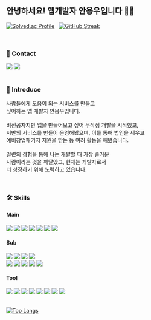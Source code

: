 ## 안녕하세요! 앱개발자 안용우입니다 👋👋

<div>
  
  [![Solved.ac Profile](http://mazassumnida.wtf/api/v2/generate_badge?boj=dyddn2015)](https://solved.ac/dyddn2015/)
  &nbsp;
  [![GitHub Streak](https://streak-stats.demolab.com?user=YongWoo-8933&locale=ko&date_format=%5BY.%5Dn.j&theme=dark&card_width=400&card_height=160&hide_longest_streak=true)](https://git.io/streak-stats)
</div>

<br>

### 🔎 Contact

<div>
  <a href="https://velog.io/@dyddn2015/posts"><img src="https://img.shields.io/badge/Tech Blog-d14836?style=flat&logo=Velog&logoColor=white&color=#79D9B6"/></a>
  <a href=""><img src="https://img.shields.io/badge/dyddn2015@gmail.com-d14836?style=flat&logo=Gmail&logoColor=white"/></a>
</div>

<br>

### 🙋 Introduce

사람들에게 도움이 되는 서비스를 만들고<br>
싶어하는 앱 개발자 안용우입니다.<br>
<br>
비전공자지만 앱을 만들어보고 싶어 무작정 개발을 시작했고,<br>
저만의 서비스를 만들어 운영해봤으며, 이를 통해 법인을 세우고 <br>
예비창업패키지 지원을 받는 등 여러 활동을 해왔습니다.<br>
<br>
일련의 경험을 통해 나는 개발할 때 가장 즐거운<br>
사람이라는 것을 깨달았고, 현재는 개발자로서 <br>
더 성장하기 위해 노력하고 있습니다.

<br>

### 🛠 Skills

#### Main
<div>
  <img src="https://img.shields.io/badge/Android-3DDC84?style=flat&logo=Android&logoColor=white"/>
  <img src="https://img.shields.io/badge/Flutter-02569B?style=flat&logo=Flutter&logoColor=white"/>
  <img src="https://img.shields.io/badge/Kotlin-7F52FF?style=flat&logo=Kotlin&logoColor=white"/>
  <img src="https://img.shields.io/badge/Dart-0175C2?style=flat&logo=Dart&logoColor=white"/>
  <img src="https://img.shields.io/badge/Jetpack--Compose-4285F4?style=flat&logo=JetpackCompose&logoColor=white"/>
  <img src="https://img.shields.io/badge/Gradle-02303A?style=flat&logo=Gradle&logoColor=white"/>
  <img src="https://img.shields.io/badge/Python-3776AB?style=flat&logo=Python&logoColor=white"/>
  
</div>

#### Sub
<div>
  <img src="https://img.shields.io/badge/Swift-F05138?style=flat&logo=Swift&logoColor=white"/>
  <img src="https://img.shields.io/badge/iOS-000000?style=flat&logo=iOS&logoColor=white"/>
  <img src="https://img.shields.io/badge/Django-092E20?style=flat&logo=Django&logoColor=white"/>
  <img src="https://img.shields.io/badge/Swagger-85EA2D?style=flat&logo=Swagger&logoColor=white"/>
  
</div>

<div>
  <img src="https://img.shields.io/badge/Amazon--EC2-FF9900?style=flat&logo=AmazonEC2&logoColor=white"/>
  <img src="https://img.shields.io/badge/Amazon--RDS-527FFF?style=flat&logo=AmazonRDS&logoColor=white"/>
  <img src="https://img.shields.io/badge/Amazon--S3-569A31?style=flat&logo=AmazonS3&logoColor=white"/>
  <img src="https://img.shields.io/badge/Ubuntu-E95420?style=flat&logo=Ubuntu&logoColor=white"/>
  <img src="https://img.shields.io/badge/Docker-2496ED?style=flat&logo=Docker&logoColor=white"/>
  
</div>

#### Tool
<div>
  <img src="https://img.shields.io/badge/Android--Studio-3DDC84?style=flat&logo=Android--Studio&logoColor=white"/>
  <img src="https://img.shields.io/badge/XCode-147EFB?style=flat&logo=XCode&logoColor=white"/>
  <img src="https://img.shields.io/badge/Pycharm-000000?style=flat&logo=Pycharm&logoColor=white"/>
  <img src="https://img.shields.io/badge/Figma-F24E1E?style=flat&logo=Figma&logoColor=white"/>
  <img src="https://img.shields.io/badge/Git-F05032?style=flat&logo=Git&logoColor=white"/>
  <img src="https://img.shields.io/badge/Postman-FF6C37?style=flat&logo=Postman&logoColor=white"/>
  <img src="https://img.shields.io/badge/Notion-000000?style=flat&logo=Notion&logoColor=white"/>
  <img src="https://img.shields.io/badge/Sourcetree-0052CC?style=flat&logo=Sourcetree&logoColor=white"/>
  
</div>

<br>

[![Top Langs](https://github-readme-stats.vercel.app/api/top-langs/?username=YongWoo-8933)](https://github.com/anuraghazra/github-readme-stats)


<br>


